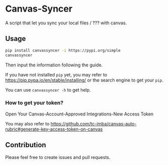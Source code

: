 # Canvas-Syncer

A script that let you sync your local files / ??? with canvas.

## Usage

```bash
pip install canvassyncer -i https://pypi.org/simple
canvassyncer
```

Then input the information following the guide.

If you have not installed `pip` yet, you may refer to <https://pip.pypa.io/en/stable/installing/> or the search engine to get your `pip`.

You can use `canvassyncer -h` to get help.

### How to get your token?

Open Your Canvas-Account-Approved Integrations-New Access Token

You may also refer to <https://github.com/tc-imba/canvas-auto-rubric#generate-key-access-token-on-canvas>

## Contribution

Please feel free to create issues and pull requests.
